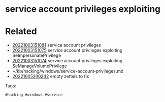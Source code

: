 # service account privileges exploiting

# Related

- [20221003151081](/zet/20221003151081/README.md) service account privileges
- [20221003151075](/zet/20221003151075/README.md) service account privileges exploiting SeImpersonatePrivilege
- [20221003151074](/zet/20221003151074/README.md) service account privileges exploiting SeManageVolumePrivilege
- ~/kb/hacking/windows/service-account-privileges.md
- [20221005200242](/zet/20221005200242/README.md) empty zettels to fix

Tags:

    #hacking #windows #service 
